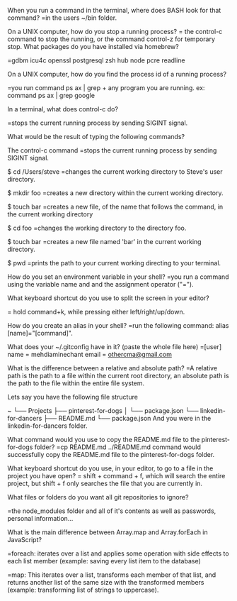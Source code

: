 When you run a command in the terminal, where does BASH look for that command?
=in the users ~/bin folder.
  
On a UNIX computer, how do you stop a running process?
= the control-c command to stop the running, or the command control-z for temporary stop.
What packages do you have installed via homebrew?

=gdbm		icu4c		openssl		postgresql	zsh
  hub		node		pcre		readline
  
On a UNIX computer, how do you find the process id of a running process?

=you run command ps ax | grep +  any program you are running. ex: command ps ax | grep google

In a terminal, what does control-c do?

=stops the current running process by sending SIGINT signal.

What would be the result of typing the following commands? 

The control-c command
=stops the current running process by sending SIGINT signal.

$ cd /Users/steve
=changes the current working directory to Steve's user directory.

$ mkdir foo
=creates a new directory within the current working directory.

$ touch bar
=creates a new file, of the name that follows the command, in the current working directory 

$ cd foo
=changes the working directory to the directory  foo.

$ touch bar
=creates a new file named 'bar' in the current working directory.

$ pwd
=prints the path to your current working directing to your terminal.

How do you set an environment variable in your shell?
=you run a command using the variable name and and the assignment operator ("=").

What keyboard shortcut do you use to split the screen in your editor?

= hold command+k, while pressing either left/right/up/down.

How do you create an alias in your shell?
=run the following command: alias [name]="[command]".

What does your ~/.gitconfig have in it? (paste the whole file here)
=[user] name = mehdiaminechant email = othercma@gmail.com

What is the difference between a relative and absolute path?
=A relative path is the path to a file within the current root directory, an absolute path is the path to the file within the entire file system.

Lets say you have the following file structure

~ └── Projects ├── pinterest-for-dogs │ └── package.json └── linkedin-for-dancers ├── README.md └── package.json And you were in the linkedin-for-dancers folder. 

What command would you use to copy the README.md file to the pinterest-for-dogs folder?
=cp README.md ../README.md command would successfully copy the README.md file to the pinterest-for-dogs folder.

What keyboard shortcut do you use, in your editor, to go to a file in the project you have open?
= shift + command + f, which will search the entire project, but shift + f only searches the file that you are currently in.

What files or folders do you want all git repositories to ignore?

=the node_modules folder and all of it's contents as well as passwords, personal information...

What is the main difference between Array.map and Array.forEach in JavaScript?

=foreach: iterates over a list and applies some operation with side effects to each list member (example: saving every list item to the database)

=map: This iterates over a list, transforms each member of that list, and returns another list of the same size with the transformed members (example: transforming list of strings to uppercase).

